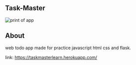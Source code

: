## Task-Master

![print of app](https://raw.githubusercontent.com/0zob/task-master/master/dev/images/print_task_master.png)

## About

web todo app made for practice javascript html css and flask.

link: https://taskmasterlearn.herokuapp.com/
